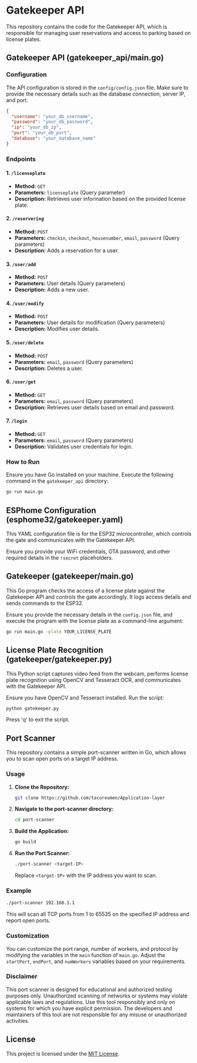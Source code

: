 # Gatekeeper API

This repository contains the code for the Gatekeeper API, which is responsible for managing user reservations and access to parking based on license plates.

## Gatekeeper API (gatekeeper_api/main.go)

### Configuration

The API configuration is stored in the `config/config.json` file. Make sure to provide the necessary details such as the database connection, server IP, and port.

```json
{
  "username": "your_db_username",
  "password": "your_db_password",
  "ip": "your_db_ip",
  "port": "your_db_port",
  "database": "your_database_name"
}
```

### Endpoints

#### 1. `/licenseplate`

- **Method:** `GET`
- **Parameters:** `licenseplate` (Query parameter)
- **Description:** Retrieves user information based on the provided license plate.

#### 2. `/reservering`

- **Method:** `POST`
- **Parameters:** `checkin`, `checkout`, `housenumber`, `email`, `password` (Query parameters)
- **Description:** Adds a reservation for a user.

#### 3. `/user/add`

- **Method:** `POST`
- **Parameters:** User details (Query parameters)
- **Description:** Adds a new user.

#### 4. `/user/modify`

- **Method:** `POST`
- **Parameters:** User details for modification (Query parameters)
- **Description:** Modifies user details.

#### 5. `/user/delete`

- **Method:** `POST`
- **Parameters:** `email`, `password` (Query parameters)
- **Description:** Deletes a user.

#### 6. `/user/get`

- **Method:** `GET`
- **Parameters:** `email`, `password` (Query parameters)
- **Description:** Retrieves user details based on email and password.

#### 7. `/login`

- **Method:** `GET`
- **Parameters:** `email`, `password` (Query parameters)
- **Description:** Validates user credentials for login.

### How to Run

Ensure you have Go installed on your machine. Execute the following command in the `gatekeeper_api` directory:

```bash
go run main.go
```

## ESPhome Configuration (esphome32/gatekeeper.yaml)

This YAML configuration file is for the ESP32 microcontroller, which controls the gate and communicates with the Gatekeeper API.

Ensure you provide your WiFi credentials, OTA password, and other required details in the `!secret` placeholders.

## Gatekeeper (gatekeeper/main.go)

This Go program checks the access of a license plate against the Gatekeeper API and controls the gate accordingly. It logs access details and sends commands to the ESP32.

Ensure you provide the necessary details in the `config.json` file, and execute the program with the license plate as a command-line argument:

```bash
go run main.go -plate YOUR_LICENSE_PLATE
```

## License Plate Recognition (gatekeeper/gatekeeper.py)

This Python script captures video feed from the webcam, performs license plate recognition using OpenCV and Tesseract OCR, and communicates with the Gatekeeper API.

Ensure you have OpenCV and Tesseract installed. Run the script:

```bash
python gatekeeper.py
```

Press 'q' to exit the script.

## Port Scanner

This repository contains a simple port-scanner written in Go, which allows you to scan open ports on a target IP address.

### Usage

1. **Clone the Repository:**
   ```bash
   git clone https://github.com/tacoroumen/Application-layer
   ```

2. **Navigate to the port-scanner directory:**
   ```bash
   cd port-scanner
   ```

3. **Build the Application:**
   ```bash
   go build
   ```

4. **Run the Port Scanner:**
   ```bash
   ./port-scanner <target-IP>
   ```
   Replace `<target-IP>` with the IP address you want to scan.

### Example

```bash
./port-scanner 192.168.1.1
```

This will scan all TCP ports from 1 to 65535 on the specified IP address and report open ports.

### Customization

You can customize the port range, number of workers, and protocol by modifying the variables in the `main` function of `main.go`. Adjust the `startPort`, `endPort`, and `numWorkers` variables based on your requirements.

### Disclaimer

This port scanner is designed for educational and authorized testing purposes only. Unauthorized scanning of networks or systems may violate applicable laws and regulations. Use this tool responsibly and only on systems for which you have explicit permission. The developers and maintainers of this tool are not responsible for any misuse or unauthorized activities.

## License

This project is licensed under the [MIT License](LICENSE).